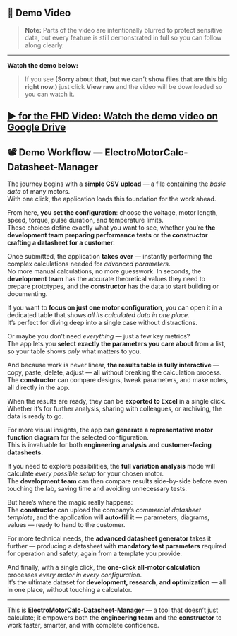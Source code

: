 ## 🎥 Demo Video

> **Note:** Parts of the video are intentionally blurred to protect sensitive data, but every feature is still demonstrated in full so you can follow along clearly.
---

**Watch the demo below:**
> If you see **(Sorry about that, but we can’t show files that are this big right now.)** just click **View raw** and the video will be downloaded so you can watch it.

[▶ for the **FHD** Video: Watch the demo video on Google Drive](https://drive.google.com/file/d/157MRnnTD5F47BV5AcckDzj1jsog_o_DI/view?usp=sharing)
---

## 📽 Demo Workflow — ElectroMotorCalc-Datasheet-Manager

The journey begins with a **simple CSV upload** — a file containing the *basic data* of many motors.  
With one click, the application loads this foundation for the work ahead.  

From here, **you set the configuration**: choose the voltage, motor length, speed, torque, pulse duration, and temperature limits.  
These choices define exactly what you want to see, whether you’re **the development team preparing performance tests** or **the constructor crafting a datasheet for a customer**.  

Once submitted, the application **takes over** — instantly performing the complex calculations needed for *advanced parameters*.  
No more manual calculations, no more guesswork. In seconds, the **development team** has the accurate theoretical values they need to prepare prototypes, and the **constructor** has the data to start building or documenting.  

If you want to **focus on just one motor configuration**, you can open it in a dedicated table that shows *all its calculated data in one place*.  
It’s perfect for diving deep into a single case without distractions.  

Or maybe you don’t need *everything* — just a few key metrics?  
The app lets you **select exactly the parameters you care about** from a list, so your table shows *only* what matters to you.  

And because work is never linear, **the results table is fully interactive** — copy, paste, delete, adjust — all without breaking the calculation process.  
The **constructor** can compare designs, tweak parameters, and make notes, all directly in the app.  

When the results are ready, they can be **exported to Excel** in a single click.  
Whether it’s for further analysis, sharing with colleagues, or archiving, the data is ready to go.  

For more visual insights, the app can **generate a representative motor function diagram** for the selected configuration.  
This is invaluable for both **engineering analysis** and **customer-facing datasheets**.  

If you need to explore possibilities, the **full variation analysis** mode will calculate *every possible setup* for your chosen motor.  
The **development team** can then compare results side-by-side before even touching the lab, saving time and avoiding unnecessary tests.  

But here’s where the magic really happens:  
The **constructor** can upload the company’s *commercial datasheet template*, and the application will **auto-fill it** — parameters, diagrams, values — ready to hand to the customer.  

For more technical needs, the **advanced datasheet generator** takes it further — producing a datasheet with **mandatory test parameters** required for operation and safety, again from a template you provide.  

And finally, with a single click, the **one-click all-motor calculation** processes *every motor in every configuration*.  
It’s the ultimate dataset for **development, research, and optimization** — all in one place, without touching a calculator.  

---

This is **ElectroMotorCalc-Datasheet-Manager** — a tool that doesn’t just calculate; it empowers both the **engineering team** and the **constructor** to work faster, smarter, and with complete confidence.
